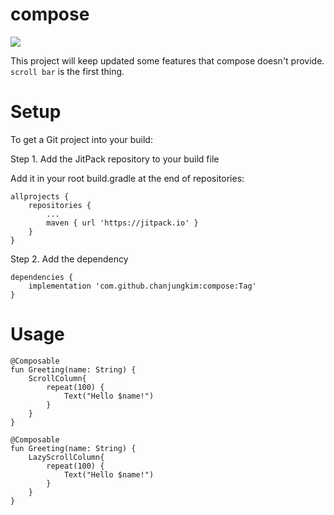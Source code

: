 # compose
[![](https://jitpack.io/v/chanjungkim/compose.svg)](https://jitpack.io/#chanjungkim/compose)

This project will keep updated some features that compose doesn't provide. `scroll bar` is the first thing.

# Setup

To get a Git project into your build:

Step 1. Add the JitPack repository to your build file

Add it in your root build.gradle at the end of repositories:
```
allprojects {
    repositories {
        ...
		maven { url 'https://jitpack.io' }
   	}
}
```
Step 2. Add the dependency
```
dependencies {
    implementation 'com.github.chanjungkim:compose:Tag'
}
```

# Usage

```
@Composable
fun Greeting(name: String) {
    ScrollColumn{
        repeat(100) {
            Text("Hello $name!")
        }
    }
}
```

```
@Composable
fun Greeting(name: String) {
    LazyScrollColumn{
        repeat(100) {
            Text("Hello $name!")
        }
    }
}
```
